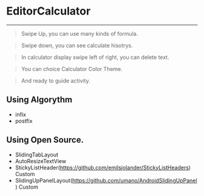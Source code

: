 # EditorCalculator

-----------------------------------------------
>Swipe Up, you can use many kinds of formula.

>Swipe down, you can see calculate hisotrys.

>In calculator display swipe left of right, you can delete text. 

>You can choice Calculator Color Theme.

>And ready to guide activity.

## Using Algorythm
 - infix
 - postfix
 
## Using Open Source.
 - SlidingTabLayout
 - AutoResizeTextView
 - StickyListHeader(https://github.com/emilsjolander/StickyListHeaders) Custom
 - SlidingUpPanelLayout(https://github.com/umano/AndroidSlidingUpPanel) Custom
